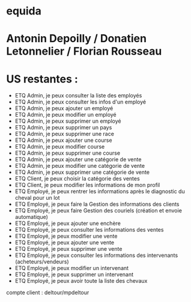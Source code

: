 # equida
# Antonin Depoilly / Donatien Letonnelier / Florian Rousseau 
# US restantes : 
- ETQ Admin, je peux consulter la liste des employés
- ETQ Admin, je peux consulter les infos d'un employé
- ETQ Admin, je peux ajouter un employé
- ETQ Admin, je peux modifier un employé
- ETQ Admin, je peux supprimer un employé
- ETQ Admin, je peux supprimer un pays
- ETQ Admin, je peux supprimer une race
- ETQ Admin, je peux ajouter une course
- ETQ Admin, je peux modifier course
- ETQ Admin, je peux supprimer une course
- ETQ Admin, je peux ajouter une  catégorie de vente
- ETQ Admin, je peux modifier une  catégorie de vente
- ETQ Admin, je peux supprimer une  catégorie de vente
- ETQ Client, je peux choisir la catégorie des ventes
- ETQ Client, je peux modifier les informations de mon profil
- ETQ Employé, je peux rentrer les informations après le diagnostic du cheval pour un lot
- ETQ Employé, je peux faire la Gestion des informations des clients
- ETQ Employé, je peux faire Gestion des couriels (création et envoie automatique)
- ETQ Employé, je peux ajouter une enchère
- ETQ Employé, je peux consulter les informations des ventes
- ETQ Employé, je peux modifier une vente
- ETQ Employé, je peux ajouter une vente
- ETQ Employé, je peux supprimer une vente
- ETQ Employé, je peux consulter les informations des intervenants (acheteurs/vendeurs)
- ETQ Employé, je peux modifier un intervenant
- ETQ Employé, je peux supprimer un intervenant
- ETQ Employé, je peux avoir toute la liste des chevaux

compte client :
deltour/mpdeltour


